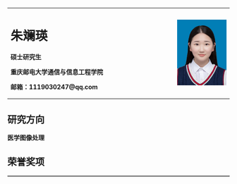 <table border="0">

  <tr>
    <td width="75%">
      <h1>朱斓瑛</h1>
      <p><b>硕士研究生</b></p>
      <p><b>重庆邮电大学通信与信息工程学院</b></p>
      <p><b>邮箱：1119030247@qq.com</b></p>
    </td>
    <td width="25%">
      <img src="/mmexport1604470002858.jpg" width="100%">      
    </td>
  </tr>
  <table border="1">
    <tr>
      <h2>研究方向</h2>
      <p><b>医学图像处理</b></p>
  </tr>
  <tr>
      <h2>荣誉奖项</h2>
  </tr>
  
</table>
